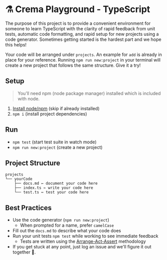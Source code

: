 # ⚗️ Crema Playground - TypeScript

The purpose of this project is to provide a convenient environment for someone to learn TypeScript with the clarity of rapid feedback from unit tests, automatic code formatting, and rapid setup for new projects using a code generator. Sometimes getting started is the hardest part and we hope this helps!

Your code will be arranged under `projects`. An example for `add` is already in place for your reference. Running `npm run new:project` in your terminal will create a new project that follows the same structure. Give it a try!

## Setup

> You'll need npm (node package manager) installed which is included with node.

1. [Install node/npm](https://nodejs.org/en/) (skip if already installed)
2. `npm i` (install project dependencies)

## Run

- `npm test` (start test suite in watch mode)
- `npm run new:project` (create a new project)

## Project Structure

```
projects
└── yourCode
    ├── docs.md ← document your code here
    ├── index.ts ← write your code here
    └── test.ts ← test your code here
```

## Best Practices

- Use the code generator (`npm run new:project`)
  - When prompted for a name, prefer `camelCase`
- Fill out the `docs.md` to describe what your code does
- Run your unit tests `npm test` while working to see immediate feedback
  - Tests are written using the [Arrange-Act-Assert](https://codeutopia.net/blog/2017/05/15/quick-javascript-testing-tip-how-to-structure-your-tests/) methodology
- If you get stuck at any point, just log an issue and we'll figure it out together 👭.
